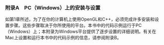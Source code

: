 ### 附录A　PC（Windows）上的安装与设置

如第1章所述，为了在你的计算机上使用OpenGL和C++，必须完成许多安装和设置步骤。这些步骤取决于你所使用的平台。本书中的代码示例运行于PC（Windows）上；本附录为Windows平台提供了逐步设置的详细说明。有关在Mac上设置和运行本书中的代码示例的信息，请参阅附录B。

